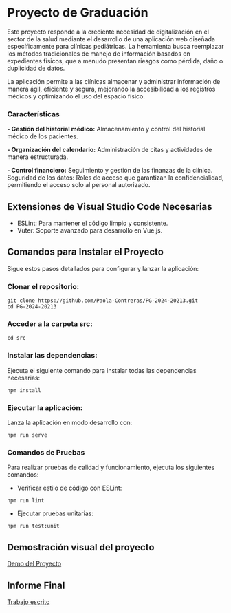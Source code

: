 # Proyecto de Graduación

Este proyecto responde a la creciente necesidad de digitalización en el sector de la salud mediante el desarrollo de una aplicación web diseñada específicamente para clínicas pediátricas. La herramienta busca reemplazar los métodos tradicionales de manejo de información basados en expedientes físicos, que a menudo presentan riesgos como pérdida, daño o duplicidad de datos.

La aplicación permite a las clínicas almacenar y administrar información de manera ágil, eficiente y segura, mejorando la accesibilidad a los registros médicos y optimizando el uso del espacio físico.

### Características
**- Gestión del historial médico:** Almacenamiento y control del historial médico de los pacientes.


**- Organización del calendario:** Administración de citas y actividades de manera estructurada.


**- Control financiero:** Seguimiento y gestión de las finanzas de la clínica.
Seguridad de los datos: Roles de acceso que garantizan la confidencialidad, permitiendo el acceso solo al personal autorizado.


## Extensiones de Visual Studio Code Necesarias
- ESLint: Para mantener el código limpio y consistente.
- Vuter: Soporte avanzado para desarrollo en Vue.js.


## Comandos para Instalar el Proyecto
Sigue estos pasos detallados para configurar y lanzar la aplicación:
### Clonar el repositorio:
```
git clone https://github.com/Paola-Contreras/PG-2024-20213.git
cd PG-2024-20213
```

### Acceder a la carpeta src:
```
cd src
```

### Instalar las dependencias:
Ejecuta el siguiente comando para instalar todas las dependencias necesarias:

```
npm install
```
### Ejecutar la aplicación:
Lanza la aplicación en modo desarrollo con:
```
npm run serve
```

### Comandos de Pruebas
Para realizar pruebas de calidad y funcionamiento, ejecuta los siguientes comandos:

- Verificar estilo de código con ESLint:
```
npm run lint
```

- Ejecutar pruebas unitarias:
```
npm run test:unit
```

## Demostración visual del proyecto
[Demo del Proyecto](https://github.com/Paola-Contreras/PG-2024-20213/tree/main/demo)

## Informe Final
[Trabajo escrito](https://github.com/Paola-Contreras/PG-2024-20213/tree/main/docs)
